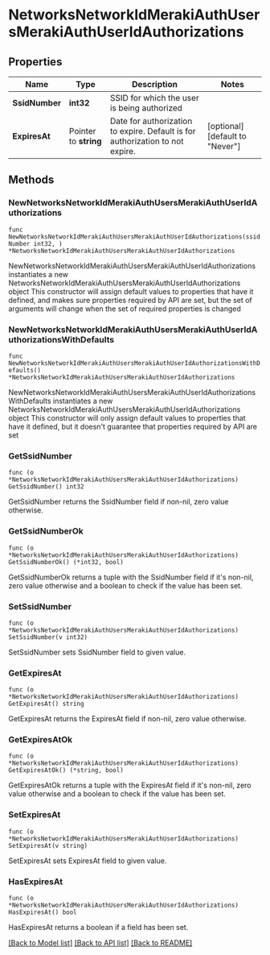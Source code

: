 # NetworksNetworkIdMerakiAuthUsersMerakiAuthUserIdAuthorizations

## Properties

Name | Type | Description | Notes
------------ | ------------- | ------------- | -------------
**SsidNumber** | **int32** | SSID for which the user is being authorized | 
**ExpiresAt** | Pointer to **string** | Date for authorization to expire. Default is for authorization to not expire. | [optional] [default to "Never"]

## Methods

### NewNetworksNetworkIdMerakiAuthUsersMerakiAuthUserIdAuthorizations

`func NewNetworksNetworkIdMerakiAuthUsersMerakiAuthUserIdAuthorizations(ssidNumber int32, ) *NetworksNetworkIdMerakiAuthUsersMerakiAuthUserIdAuthorizations`

NewNetworksNetworkIdMerakiAuthUsersMerakiAuthUserIdAuthorizations instantiates a new NetworksNetworkIdMerakiAuthUsersMerakiAuthUserIdAuthorizations object
This constructor will assign default values to properties that have it defined,
and makes sure properties required by API are set, but the set of arguments
will change when the set of required properties is changed

### NewNetworksNetworkIdMerakiAuthUsersMerakiAuthUserIdAuthorizationsWithDefaults

`func NewNetworksNetworkIdMerakiAuthUsersMerakiAuthUserIdAuthorizationsWithDefaults() *NetworksNetworkIdMerakiAuthUsersMerakiAuthUserIdAuthorizations`

NewNetworksNetworkIdMerakiAuthUsersMerakiAuthUserIdAuthorizationsWithDefaults instantiates a new NetworksNetworkIdMerakiAuthUsersMerakiAuthUserIdAuthorizations object
This constructor will only assign default values to properties that have it defined,
but it doesn't guarantee that properties required by API are set

### GetSsidNumber

`func (o *NetworksNetworkIdMerakiAuthUsersMerakiAuthUserIdAuthorizations) GetSsidNumber() int32`

GetSsidNumber returns the SsidNumber field if non-nil, zero value otherwise.

### GetSsidNumberOk

`func (o *NetworksNetworkIdMerakiAuthUsersMerakiAuthUserIdAuthorizations) GetSsidNumberOk() (*int32, bool)`

GetSsidNumberOk returns a tuple with the SsidNumber field if it's non-nil, zero value otherwise
and a boolean to check if the value has been set.

### SetSsidNumber

`func (o *NetworksNetworkIdMerakiAuthUsersMerakiAuthUserIdAuthorizations) SetSsidNumber(v int32)`

SetSsidNumber sets SsidNumber field to given value.


### GetExpiresAt

`func (o *NetworksNetworkIdMerakiAuthUsersMerakiAuthUserIdAuthorizations) GetExpiresAt() string`

GetExpiresAt returns the ExpiresAt field if non-nil, zero value otherwise.

### GetExpiresAtOk

`func (o *NetworksNetworkIdMerakiAuthUsersMerakiAuthUserIdAuthorizations) GetExpiresAtOk() (*string, bool)`

GetExpiresAtOk returns a tuple with the ExpiresAt field if it's non-nil, zero value otherwise
and a boolean to check if the value has been set.

### SetExpiresAt

`func (o *NetworksNetworkIdMerakiAuthUsersMerakiAuthUserIdAuthorizations) SetExpiresAt(v string)`

SetExpiresAt sets ExpiresAt field to given value.

### HasExpiresAt

`func (o *NetworksNetworkIdMerakiAuthUsersMerakiAuthUserIdAuthorizations) HasExpiresAt() bool`

HasExpiresAt returns a boolean if a field has been set.


[[Back to Model list]](../README.md#documentation-for-models) [[Back to API list]](../README.md#documentation-for-api-endpoints) [[Back to README]](../README.md)


